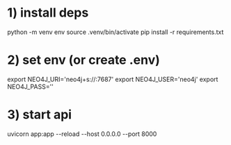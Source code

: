 # 1) install deps
python -m venv env
source .venv/bin/activate
pip install -r requirements.txt

# 2) set env (or create .env)
export NEO4J_URI='neo4j+s://<your-aura-host>:7687'
export NEO4J_USER='neo4j'
export NEO4J_PASS='<your-password>'

# 3) start api
uvicorn app:app --reload --host 0.0.0.0 --port 8000

